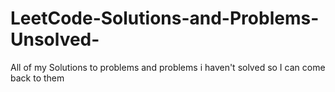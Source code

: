 # LeetCode-Solutions-and-Problems-Unsolved-
All of my Solutions to problems and problems i haven't solved so I can come back to them
